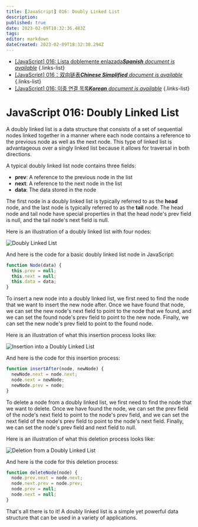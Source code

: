```yaml
---
title: [JavaScript] 016: Doubly Linked List
description: 
published: true
date: 2023-02-09T18:32:36.483Z
tags: 
editor: markdown
dateCreated: 2023-02-09T18:32:30.294Z
---
```


- [[JavaScript] 016: Lista doblemente enlazada***Spanish** document is available*](/es/Knowledge-base/Algorithm/javascript-016-doubly-linked-list)
{.links-list}
- [[JavaScript] 016：双向链表***Chinese Simplified** document is available*](/zh/Knowledge-base/Algorithm/javascript-016-doubly-linked-list)
{.links-list}
- [[JavaScript] 016: 이중 연결 목록***Korean** document is available*](/ko/Knowledge-base/Algorithm/javascript-016-doubly-linked-list)
{.links-list}


# JavaScript 016: Doubly Linked List

A doubly linked list is a data structure that consists of a set of sequential nodes linked together in a manner where each node contains a reference to the previous node as well as the next node. This type of linked list is advantageous over a singly linked list because it allows for traversal in both directions.

A typical doubly linked list node contains three fields:

- **prev**: A reference to the previous node in the list
- **next**: A reference to the next node in the list
- **data**: The data stored in the node

The first node in a doubly linked list is typically referred to as the **head** node, and the last node is typically referred to as the **tail** node. The head node and tail node have special properties in that the head node's prev field is null, and the tail node's next field is null.

Here is an illustration of a doubly linked list with four nodes:

![Doubly Linked List](https://i.imgur.com/eLzWqlN.png)

And here is the code for a basic doubly linked list node in JavaScript:

```javascript
function Node(data) {
  this.prev = null;
  this.next = null;
  this.data = data;
}
```

To insert a new node into a doubly linked list, we first need to find the node that we want to insert the new node after. Once we have found that node, we can set the new node's next field to point to the node that we found, and we can set the found node's prev field to point to the new node. Finally, we can set the new node's prev field to point to the found node.

Here is an illustration of what this insertion process looks like:

![Insertion into a Doubly Linked List](https://i.imgur.com/TGiukgD.png)

And here is the code for this insertion process:

```javascript
function insertAfter(node, newNode) {
  newNode.next = node.next;
  node.next = newNode;
  newNode.prev = node;
}
```

To delete a node from a doubly linked list, we first need to find the node that we want to delete. Once we have found the node, we can set the prev field of the node's next field to point to the node's prev field, and we can set the next field of the node's prev field to point to the node's next field. Finally, we can set the node's prev field and next field to null.

Here is an illustration of what this deletion process looks like:

![Deletion from a Doubly Linked List](https://i.imgur.com/FgxLbNv.png)

And here is the code for this deletion process:

```javascript
function deleteNode(node) {
  node.prev.next = node.next;
  node.next.prev = node.prev;
  node.prev = null;
  node.next = null;
}
```

That's all there is to it! A doubly linked list is a simple yet powerful data structure that can be used in a variety of applications.